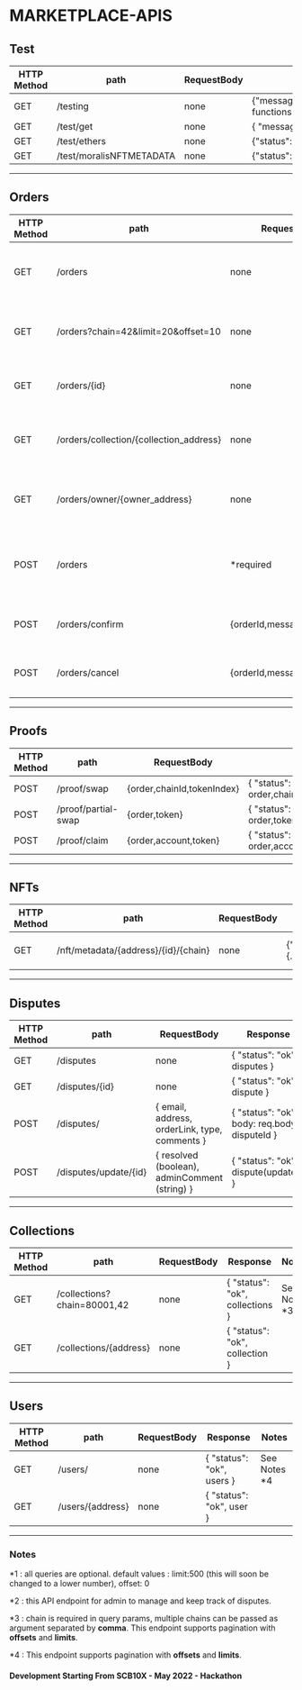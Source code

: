 # MARKETPLACE-APIS

## Test

| HTTP Method | path                     | RequestBody | Response                                               |
| ----------- | ------------------------ | ----------- | ------------------------------------------------------ |
| GET         | /testing                 | none        | {"message":"The testing endpoint functions correctly"} |
| GET         | /test/get                | none        | { "message": "TESTGETJSON" }                           |
| GET         | /test/ethers             | none        | {"status":"ok","blocknumber":14834871}                 |
| GET         | /test/moralisNFTMETADATA | none        | {"status":"ok","metadata":{...metadata}}               |

---

## Orders

| HTTP Method | path                                    | RequestBody                 | Response                                                | Notes         |
| ----------- | --------------------------------------- | --------------------------- | ------------------------------------------------------- | ------------- |
| GET         | /orders                                 | none                        | { "status": "ok", "orders": [{...},{...},{...}]}        |               |
| GET         | /orders?chain=42&limit=20&offset=10     | none                        | { "status": "ok", "orders": [{...},{...},{...}]}        | See Notes \*1 |
| GET         | /orders/{id}                            | none                        | { "status": "ok", "order": {...}}                       |               |
| GET         | /orders/collection/{collection_address} | none                        | { "status": "ok", "orders": [{...},{...},{...}]}        |               |
| GET         | /orders/owner/{owner_address}           | none                        | { "status": "ok", "orders": [{...},{...},{...}]}        |               |
| POST        | /orders                                 | \*required                  | { "status": "ok", "body": {...req.body} , "orderId": 1} |               |
| POST        | /orders/confirm                         | {orderId,message,signature} | { "status": "ok", "orderId": 1}                         |               |
| POST        | /orders/cancel                          | {orderId,message,signature} | { "status": "ok", "orderId": 1}                         |               |

---

## Proofs

| HTTP Method | path                | RequestBody                | Response                                          |
| ----------- | ------------------- | -------------------------- | ------------------------------------------------- |
| POST        | /proof/swap         | {order,chainId,tokenIndex} | { "status": "ok", order,chainId,tokenIndex,proof} |
| POST        | /proof/partial-swap | {order,token}              | { "status": "ok", order,token,proof}              |
| POST        | /proof/claim        | {order,account,token}      | { "status": "ok", order,account,proof}            |

---

## NFTs

| HTTP Method | path                                 | RequestBody | Response                                 | Notes                                  |
| ----------- | ------------------------------------ | ----------- | ---------------------------------------- | -------------------------------------- |
| GET         | /nft/metadata/{address}/{id}/{chain} | none        | {"status":"ok","metadata":{...metadata}} | chainId is in hexadecimal (eg. "0x89") |

---

## Disputes

| HTTP Method | path                  | RequestBody                                   | Response                                      | Notes         |
| ----------- | --------------------- | --------------------------------------------- | --------------------------------------------- | ------------- |
| GET         | /disputes             | none                                          | { "status": "ok", disputes }                  |               |
| GET         | /disputes/{id}        | none                                          | { "status": "ok", dispute }                   |               |
| POST        | /disputes/            | { email, address, orderLink, type, comments } | { "status": "ok", body: req.body, disputeId } |               |
| POST        | /disputes/update/{id} | { resolved (boolean), adminComment (string) } | { "status": "ok", dispute(updated) }          | See Notes \*2 |

---

## Collections

| HTTP Method | path                        | RequestBody | Response                        | Notes         |
| ----------- | --------------------------- | ----------- | ------------------------------- | ------------- |
| GET         | /collections?chain=80001,42 | none        | { "status": "ok", collections } | See Notes \*3 |
| GET         | /collections/{address}      | none        | { "status": "ok", collection }  |               |

---

## Users

| HTTP Method | path             | RequestBody | Response                  | Notes         |
| ----------- | ---------------- | ----------- | ------------------------- | ------------- |
| GET         | /users/          | none        | { "status": "ok", users } | See Notes \*4 |
| GET         | /users/{address} | none        | { "status": "ok", user }  |               |

---

### Notes

\*1 : all queries are optional. default values : limit:500 (this will soon be changed to a lower number), offset: 0

\*2 : this API endpoint for admin to manage and keep track of disputes.

\*3 : chain is required in query params, multiple chains can be passed as argument separated by **comma**. This endpoint supports pagination with **offsets** and **limits**.

\*4 : This endpoint supports pagination with **offsets** and **limits**.

#### Development Starting From SCB10X - May 2022 - Hackathon
